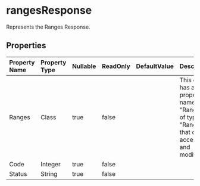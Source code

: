 # **rangesResponse**

Represents the Ranges Response. 

## **Properties**

| Property Name | Property Type | Nullable |  ReadOnly | DefaultValue | Description | 
| :- | :- | :- |:- |  :- | :- |
|Ranges|Class|true|false |  |This class has a property named "Ranges" of type "Ranges" that can be accessed and modified.|
|Code|Integer|true|false |  ||
|Status|String|true|false |  ||

